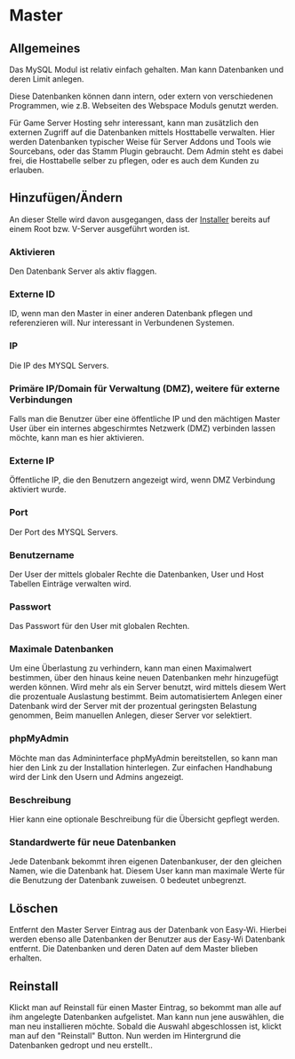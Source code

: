 # Master

## Allgemeines

Das MySQL Modul ist relativ einfach gehalten. Man kann Datenbanken und deren Limit anlegen.

Diese Datenbanken können dann intern, oder extern von verschiedenen Programmen, wie z.B. Webseiten des Webspace Moduls genutzt werden.

Für Game Server Hosting sehr interessant, kann man zusätzlich den externen Zugriff auf die Datenbanken mittels Hosttabelle verwalten. Hier werden Datenbanken typischer Weise für Server Addons und Tools wie Sourcebans, oder das Stamm Plugin gebraucht. Dem Admin steht es dabei frei, die Hosttabelle selber zu pflegen, oder es auch dem Kunden zu erlauben.

## Hinzufügen/Ändern

An dieser Stelle wird davon ausgegangen, dass der [Installer](/de/installation/mysql-server/) bereits auf einem Root bzw. V-Server ausgeführt worden ist.

### Aktivieren

Den Datenbank Server als aktiv flaggen.

### Externe ID
ID, wenn man den Master in einer anderen Datenbank pflegen und referenzieren will. Nur interessant in Verbundenen Systemen.

### IP

Die IP des MYSQL Servers.

### Primäre IP/Domain für Verwaltung (DMZ), weitere für externe Verbindungen
Falls man die Benutzer über eine öffentliche IP und den mächtigen Master User über ein internes abgeschirmtes Netzwerk (DMZ) verbinden lassen möchte, kann man es hier aktivieren.

### Externe IP
Öffentliche IP, die den Benutzern angezeigt wird, wenn DMZ Verbindung aktiviert wurde.

### Port

Der Port des MYSQL Servers.

### Benutzername

Der User der mittels globaler Rechte die Datenbanken, User und Host Tabellen Einträge verwalten wird.

### Passwort

Das Passwort für den User mit globalen Rechten.

### Maximale Datenbanken

Um eine Überlastung zu verhindern, kann man einen Maximalwert bestimmen, über den hinaus keine neuen Datenbanken mehr hinzugefügt werden können. Wird mehr als ein Server benutzt, wird mittels diesem Wert die prozentuale Auslastung bestimmt. Beim automatisiertem Anlegen einer Datenbank wird der Server mit der prozentual geringsten Belastung genommen, Beim manuellen Anlegen, dieser Server vor selektiert.

### phpMyAdmin

Möchte man das Admininterface phpMyAdmin bereitstellen, so kann man hier den Link zu der Installation hinterlegen. Zur einfachen Handhabung wird der Link den Usern und Admins angezeigt.

### Beschreibung

Hier kann eine optionale Beschreibung für die Übersicht gepflegt werden.

### Standardwerte für neue Datenbanken

Jede Datenbank bekommt ihren eigenen Datenbankuser, der den gleichen Namen, wie die Datenbank hat. Diesem User kann man maximale Werte für die Benutzung der Datenbank zuweisen. 0 bedeutet unbegrenzt.

## Löschen

Entfernt den Master Server Eintrag aus der Datenbank von Easy-Wi. Hierbei werden ebenso alle Datenbanken der Benutzer aus der Easy-Wi Datenbank entfernt. Die Datenbanken und deren Daten auf dem Master blieben erhalten.

## Reinstall

Klickt man auf Reinstall für einen Master Eintrag, so bekommt man alle auf ihm angelegte Datenbanken aufgelistet. Man kann nun jene auswählen, die man neu installieren möchte.
Sobald die Auswahl abgeschlossen ist, klickt man auf den "Reinstall" Button.
Nun werden im Hintergrund die Datenbanken gedropt und neu erstellt..